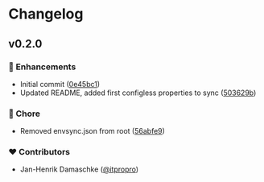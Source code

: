 # Changelog


## v0.2.0


### 🚀 Enhancements

- Initial commit ([0e45bc1](https://github.com/visorian/envsync/commit/0e45bc1))
- Updated README, added first configless properties to sync ([503629b](https://github.com/visorian/envsync/commit/503629b))

### 🏡 Chore

- Removed envsync.json from root ([56abfe9](https://github.com/visorian/envsync/commit/56abfe9))

### ❤️ Contributors

- Jan-Henrik Damaschke ([@itpropro](https://github.com/itpropro))

